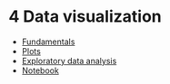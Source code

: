 # 4 Data visualization

- [Fundamentals](1-fundamentals.md)
- [Plots](2-plots.md)
- [Exploratory data analysis](3-exploratory-data-analysis.md)
- [Notebook](4-notebook.md)
